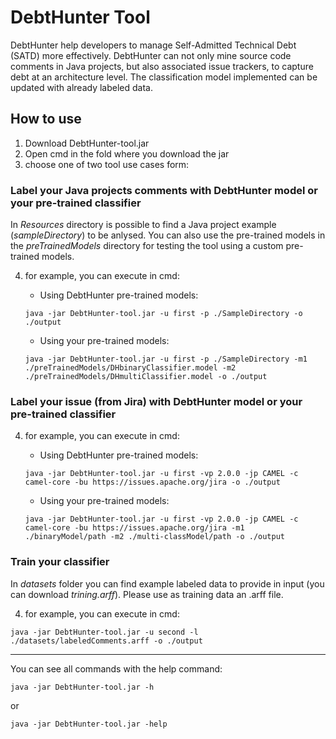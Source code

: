 # DebtHunter Tool

DebtHunter help developers to manage Self-Admitted Technical Debt (SATD) more effectively. DebtHunter can not only mine source code comments in Java projects, but also associated issue trackers, to capture debt at an architecture level. The classification model implemented can be updated with already labeled data.

## How to use
1. Download DebtHunter-tool.jar
2. Open cmd in the fold where you download the jar
3. choose one of two tool use cases form:

### Label your Java projects comments with DebtHunter model or your pre-trained classifier
In *Resources* directory is possible to find a Java project example (*sampleDirectory*) to be anlysed. You can also use the pre-trained models in the *preTrainedModels* directory for testing the tool using a custom pre-trained models.

4. for example, you can execute in cmd:

    - Using DebtHunter pre-trained models:
    ```
    java -jar DebtHunter-tool.jar -u first -p ./SampleDirectory -o ./output
    ```
    - Using your pre-trained models:
    ```
    java -jar DebtHunter-tool.jar -u first -p ./SampleDirectory -m1 ./preTrainedModels/DHbinaryClassifier.model -m2 ./preTrainedModels/DHmultiClassifier.model -o ./output
    ```

### Label your issue (from Jira) with DebtHunter model or your pre-trained classifier

4. for example, you can execute in cmd:

    - Using DebtHunter pre-trained models:
    ```
    java -jar DebtHunter-tool.jar -u first -vp 2.0.0 -jp CAMEL -c camel-core -bu https://issues.apache.org/jira -o ./output
    ```
    - Using your pre-trained models:
    ```
    java -jar DebtHunter-tool.jar -u first -vp 2.0.0 -jp CAMEL -c camel-core -bu https://issues.apache.org/jira -m1 ./binaryModel/path -m2 ./multi-classModel/path -o ./output
    ```

### Train your classifier
In *datasets* folder you can find example labeled data to provide in input (you can download *trining.arff*). Please use as training data an .arff file.

4. for example, you can execute in cmd:
```
java -jar DebtHunter-tool.jar -u second -l ./datasets/labeledComments.arff -o ./output
```
----------------------------------------------------------------
You can see all commands with the help command:

```
java -jar DebtHunter-tool.jar -h
```
or
```
java -jar DebtHunter-tool.jar -help
```

